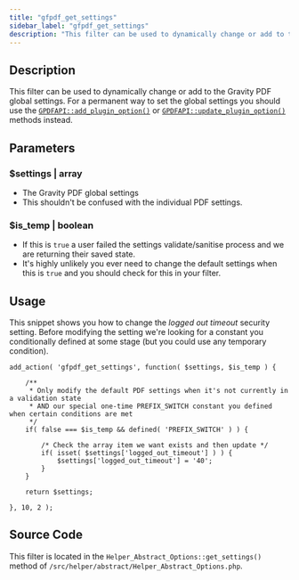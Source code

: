 ```yaml
---
title: "gfpdf_get_settings"
sidebar_label: "gfpdf_get_settings"
description: "This filter can be used to dynamically change or add to the Gravity PDF global settings. This shouldn't be used as a permanent way to control the settings."
---
```


## Description 

This filter can be used to dynamically change or add to the Gravity PDF global settings. For a permanent way to set the global settings you should use the [`GPDFAPI::add_plugin_option()`](api_add_plugin_option.md) or [`GPDFAPI::update_plugin_option()`](api_update_plugin_option.md) methods instead. 

## Parameters 

### $settings | array
*  The Gravity PDF global settings
*  This shouldn't be confused with the individual PDF settings. 

### $is_temp | boolean
*  If this is `true` a user failed the settings validate/sanitise process and we are returning their saved state. 
*  It's highly unlikely you ever need to change the default settings when this is `true` and you should check for this in your filter.

## Usage 

This snippet shows you how to change the *logged out timeout* security setting. Before modifying the setting we're looking for a constant you conditionally defined at some stage (but you could use any temporary condition). 

```.language-php
add_action( 'gfpdf_get_settings', function( $settings, $is_temp ) {

	/**
	 * Only modify the default PDF settings when it's not currently in a validation state
	 * AND our special one-time PREFIX_SWITCH constant you defined when certain conditions are met
	 */
	if( false === $is_temp && defined( 'PREFIX_SWITCH' ) ) {

		/* Check the array item we want exists and then update */
		if( isset( $settings['logged_out_timeout'] ) ) {
			$settings['logged_out_timeout'] = '40';
		}
	}

	return $settings;

}, 10, 2 );
```

## Source Code 

This filter is located in the `Helper_Abstract_Options::get_settings()` method of `/src/helper/abstract/Helper_Abstract_Options.php`.